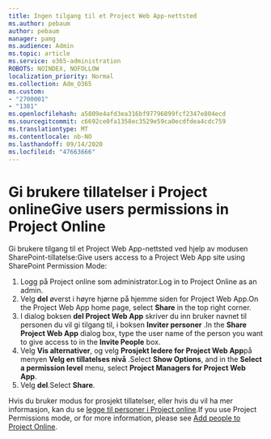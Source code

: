 ```yaml
---
title: Ingen tilgang til et Project Web App-nettsted
ms.author: pebaum
author: pebaum
manager: pamg
ms.audience: Admin
ms.topic: article
ms.service: o365-administration
ROBOTS: NOINDEX, NOFOLLOW
localization_priority: Normal
ms.collection: Adm_O365
ms.custom:
- "2700001"
- "1381"
ms.openlocfilehash: a5809e4afd3ea316bf97796899fcf2347e804ecd
ms.sourcegitcommit: c6692ce0fa1358ec3529e59ca0ecdfdea4cdc759
ms.translationtype: MT
ms.contentlocale: nb-NO
ms.lasthandoff: 09/14/2020
ms.locfileid: "47663666"
---
```

# <a name="give-users-permissions-in-project-online"></a><span data-ttu-id="cfce5-102">Gi brukere tillatelser i Project online</span><span class="sxs-lookup"><span data-stu-id="cfce5-102">Give users permissions in Project Online</span></span>

<span data-ttu-id="cfce5-103">Gi brukere tilgang til et Project Web App-nettsted ved hjelp av modusen SharePoint-tillatelse:</span><span class="sxs-lookup"><span data-stu-id="cfce5-103">Give users access to a Project Web App site using SharePoint Permission Mode:</span></span>

1. <span data-ttu-id="cfce5-104">Logg på Project online som administrator.</span><span class="sxs-lookup"><span data-stu-id="cfce5-104">Log in to Project Online as an admin.</span></span>
2. <span data-ttu-id="cfce5-105">Velg **del** øverst i høyre hjørne på hjemme siden for Project Web App.</span><span class="sxs-lookup"><span data-stu-id="cfce5-105">On the Project Web App home page, select **Share** in the top right corner.</span></span>
3. <span data-ttu-id="cfce5-106">I dialog boksen **del Project Web App** skriver du inn bruker navnet til personen du vil gi tilgang til, i boksen **Inviter personer** .</span><span class="sxs-lookup"><span data-stu-id="cfce5-106">In the **Share Project Web App** dialog box, type the user name of the person you want to give access to in the **Invite People** box.</span></span>
4. <span data-ttu-id="cfce5-107">Velg **Vis alternativer**, og velg **Prosjekt ledere for Project Web App**på menyen **Velg en tillatelses nivå** .</span><span class="sxs-lookup"><span data-stu-id="cfce5-107">Select **Show Options**, and in the **Select a permission level** menu, select **Project Managers for Project Web App**.</span></span>
5. <span data-ttu-id="cfce5-108">Velg **del**.</span><span class="sxs-lookup"><span data-stu-id="cfce5-108">Select **Share**.</span></span>

<span data-ttu-id="cfce5-109">Hvis du bruker modus for prosjekt tillatelser, eller hvis du vil ha mer informasjon, kan du se [legge til personer i Project online](https://docs.microsoft.com/projectonline/step-2-add-people-to-project-online).</span><span class="sxs-lookup"><span data-stu-id="cfce5-109">If you use Project Permissions mode, or for more information, please see [Add people to Project Online](https://docs.microsoft.com/projectonline/step-2-add-people-to-project-online).</span></span>
